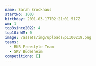 ```yaml
---
name: Sarah Brockhaus
startNo: 1000
birthday: 2001-03-17T02:21:01.517Z
wm: 1
top3since2022: 4
top10inWM: 0
image: /assets/img/uploads/p1100219.png
teams:
  - RKB Freestyle Team
  - SKV Büdesheim
competitions: []
---
```

